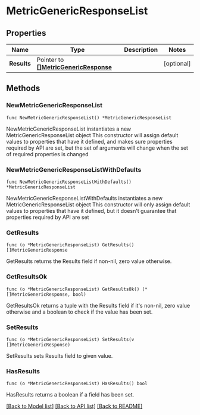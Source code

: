 # MetricGenericResponseList

## Properties

Name | Type | Description | Notes
------------ | ------------- | ------------- | -------------
**Results** | Pointer to [**[]MetricGenericResponse**](MetricGenericResponse.md) |  | [optional] 

## Methods

### NewMetricGenericResponseList

`func NewMetricGenericResponseList() *MetricGenericResponseList`

NewMetricGenericResponseList instantiates a new MetricGenericResponseList object
This constructor will assign default values to properties that have it defined,
and makes sure properties required by API are set, but the set of arguments
will change when the set of required properties is changed

### NewMetricGenericResponseListWithDefaults

`func NewMetricGenericResponseListWithDefaults() *MetricGenericResponseList`

NewMetricGenericResponseListWithDefaults instantiates a new MetricGenericResponseList object
This constructor will only assign default values to properties that have it defined,
but it doesn't guarantee that properties required by API are set

### GetResults

`func (o *MetricGenericResponseList) GetResults() []MetricGenericResponse`

GetResults returns the Results field if non-nil, zero value otherwise.

### GetResultsOk

`func (o *MetricGenericResponseList) GetResultsOk() (*[]MetricGenericResponse, bool)`

GetResultsOk returns a tuple with the Results field if it's non-nil, zero value otherwise
and a boolean to check if the value has been set.

### SetResults

`func (o *MetricGenericResponseList) SetResults(v []MetricGenericResponse)`

SetResults sets Results field to given value.

### HasResults

`func (o *MetricGenericResponseList) HasResults() bool`

HasResults returns a boolean if a field has been set.


[[Back to Model list]](../README.md#documentation-for-models) [[Back to API list]](../README.md#documentation-for-api-endpoints) [[Back to README]](../README.md)


